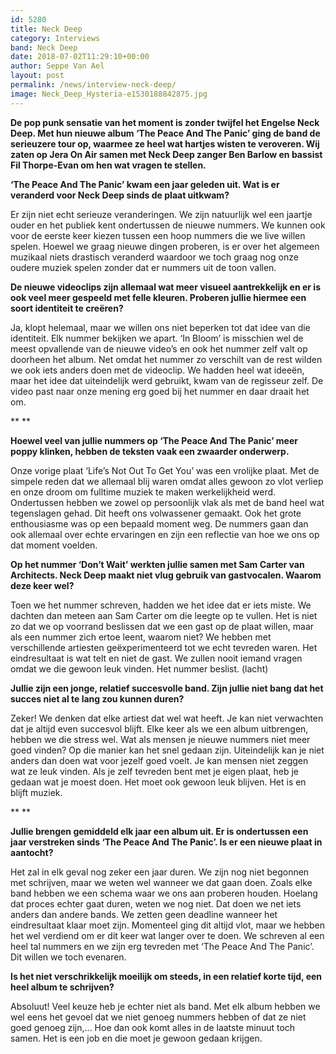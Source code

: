 ```yaml
---
id: 5280
title: Neck Deep
category: Interviews
band: Neck Deep
date: 2018-07-02T11:29:10+00:00
author: Seppe Van Ael
layout: post
permalink: /news/interview-neck-deep/
image: Neck_Deep_Hysteria-e1530188842875.jpg
---
```

**De pop punk sensatie van het moment is zonder twijfel het Engelse Neck Deep. Met hun nieuwe album ‘The Peace And The Panic’ ging de band de serieuzere tour op, waarmee ze heel wat hartjes wisten te veroveren. Wij zaten op Jera On Air samen met Neck Deep zanger Ben Barlow en bassist Fil Thorpe-Evan om hen wat vragen te stellen.**

**‘The Peace And The Panic’ kwam een jaar geleden uit. Wat is er veranderd voor Neck Deep sinds de plaat uitkwam?**

Er zijn niet echt serieuze veranderingen. We zijn natuurlijk wel een jaartje ouder en het publiek kent ondertussen de nieuwe nummers. We kunnen ook voor de eerste keer kiezen tussen een hoop nummers die we live willen spelen. Hoewel we graag nieuwe dingen proberen, is er over het algemeen muzikaal niets drastisch veranderd waardoor we toch graag nog onze oudere muziek spelen zonder dat er nummers uit de toon vallen.

**De nieuwe videoclips zijn allemaal wat meer visueel aantrekkelijk en er is ook veel meer gespeeld met felle kleuren. Proberen jullie hiermee een soort identiteit te creëren?** 

Ja, klopt helemaal, maar we willen ons niet beperken tot dat idee van die identiteit. Elk nummer bekijken we apart. ‘In Bloom’ is misschien wel de meest opvallende van de nieuwe video’s en ook het nummer zelf valt op doorheen het album. Net omdat het nummer zo verschilt van de rest wilden we ook iets anders doen met de videoclip. We hadden heel wat ideeën, maar het idee dat uiteindelijk werd gebruikt, kwam van de regisseur zelf. De video past naar onze mening erg goed bij het nummer en daar draait het om.

** **

**Hoewel veel van jullie nummers op ‘The Peace And The Panic’ meer poppy klinken, hebben de teksten vaak een zwaarder onderwerp.**

Onze vorige plaat ‘Life’s Not Out To Get You’ was een vrolijke plaat. Met de simpele reden dat we allemaal blij waren omdat alles gewoon zo vlot verliep en onze droom om fulltime muziek te maken werkelijkheid werd. Ondertussen hebben we zowel op persoonlijk vlak als met de band heel wat tegenslagen gehad. Dit heeft ons volwassener gemaakt. Ook het grote enthousiasme was op een bepaald moment weg. De nummers gaan dan ook allemaal over echte ervaringen en zijn een reflectie van hoe we ons op dat moment voelden.

**Op het nummer ‘Don’t Wait’ werkten jullie samen met Sam Carter van Architects. Neck Deep maakt niet vlug gebruik van gastvocalen. Waarom deze keer wel?**

Toen we het nummer schreven, hadden we het idee dat er iets miste. We dachten dan meteen aan Sam Carter om die leegte op te vullen. Het is niet zo dat we op voorrand beslissen dat we een gast op de plaat willen, maar als een nummer zich ertoe leent, waarom niet? We hebben met verschillende artiesten geëxperimenteerd tot we echt tevreden waren. Het eindresultaat is wat telt en niet de gast. We zullen nooit iemand vragen omdat we die gewoon leuk vinden. Het nummer beslist. (lacht)

**Jullie zijn een jonge, relatief succesvolle band. Zijn jullie niet bang dat het succes niet al te lang zou kunnen duren?**

Zeker! We denken dat elke artiest dat wel wat heeft. Je kan niet verwachten dat je altijd even succesvol blijft. Elke keer als we een album uitbrengen, hebben we die stress wel. Wat als mensen je nieuwe nummers niet meer goed vinden? Op die manier kan het snel gedaan zijn. Uiteindelijk kan je niet anders dan doen wat voor jezelf goed voelt. Je kan mensen niet zeggen wat ze leuk vinden. Als je zelf tevreden bent met je eigen plaat, heb je gedaan wat je moest doen. Het moet ook gewoon leuk blijven. Het is en blijft muziek.

** **

**Jullie brengen gemiddeld elk jaar een album uit. Er is ondertussen een jaar verstreken sinds ‘The Peace And The Panic’. Is er een nieuwe plaat in aantocht?** 

Het zal in elk geval nog zeker een jaar duren. We zijn nog niet begonnen met schrijven, maar we weten wel wanneer we dat gaan doen. Zoals elke band hebben we een schema waar we ons aan proberen houden. Hoelang dat proces echter gaat duren, weten we nog niet. Dat doen we net iets anders dan andere bands. We zetten geen deadline wanneer het eindresultaat klaar moet zijn. Momenteel ging dit altijd vlot, maar we hebben het wel verdiend om er dit keer wat langer over te doen. We schreven al een heel tal nummers en we zijn erg tevreden met ‘The Peace And The Panic’. Dit willen we toch evenaren.

**Is het niet verschrikkelijk moeilijk om steeds, in een relatief korte tijd, een heel album te schrijven?**

Absoluut! Veel keuze heb je echter niet als band. Met elk album hebben we wel eens het gevoel dat we niet genoeg nummers hebben of dat ze niet goed genoeg zijn,… Hoe dan ook komt alles in de laatste minuut toch samen. Het is een job en die moet je gewoon gedaan krijgen.

&nbsp;